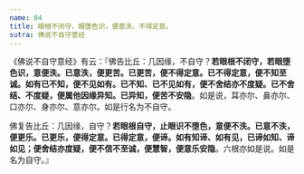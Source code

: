 ```yaml
---
name: 04
title: 眼根不闭守，眼堕色识，便意泆、不得定意。
sutra: 佛说不自守意经
---
```


《佛说不自守意经》有云：『佛告比丘：几因缘，不自守？<b>若眼根不闭守，若眼堕色识，意便泆。已意泆，便更苦。已更苦，便不得定意。已不得定意，便不知至诚。如有已不知，便不见如有。已不知、已不见如有，便不舍结亦不度疑。已不舍结、不度疑，便属他因缘异知。已异知，便苦不安隐</b>。如是说，耳亦尔、鼻亦尔、口亦尔、身亦尔、意亦尔。如是行名为不自守。

佛复告比丘：几因缘，自守？<b class="red">若眼根自守，止眼识不堕色，意便不泆。已意不泆，便更乐。已更乐，便得定意。已得定意，便谛。如有知谛、如有见，已谛如知、谛如见；便舍结亦度疑，便不信不至诚，便慧智，便意乐安隐</b>。六根亦如是说。如是名为自守。』

